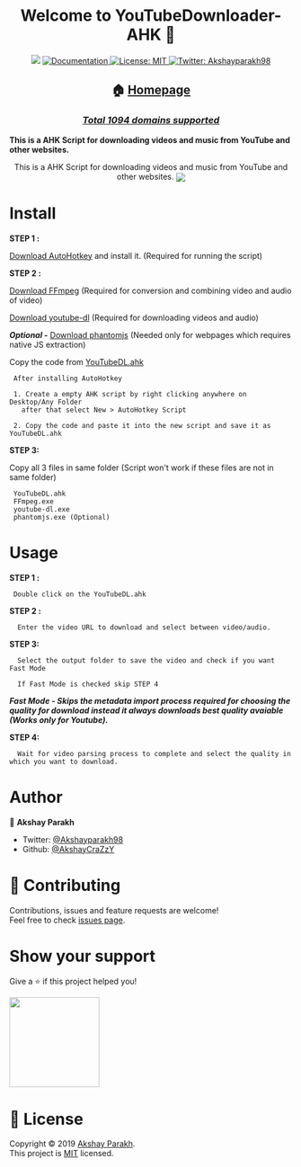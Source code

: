 <h1 align="center">Welcome to YouTubeDownloader-AHK 👋</h1>
<p align="center">
  <img src="https://img.shields.io/badge/version-v0.5.0-blue.svg?cacheSeconds=2592000" />
  <a href="https://github.com/AkshayCraZzY/YouTubeDownloader-AHK/blob/master/README.md">
    <img alt="Documentation" src="https://img.shields.io/badge/documentation-yes-brightgreen.svg" target="_blank" />
  </a>
  <a href="https://github.com/AkshayCraZzY/YouTubeDownloader-AHK/blob/master/LICENSE.md">
    <img alt="License: MIT" src="https://img.shields.io/badge/License-MIT-yellow.svg" target="_blank" />
  </a>
  <a href="https://twitter.com/Akshayparakh98">
    <img alt="Twitter: Akshayparakh98" src="https://img.shields.io/twitter/follow/Akshayparakh98.svg?style=social" target="_blank" />
  </a>
</p>
<b align="center">
  
## 🏠 [Homepage](https://akshaycrazzy.github.io/YouTubeDownloader-AHK/)

  ### [*Total 1094 domains supported*](https://github.com/AkshayCraZzY/YouTubeDownloader-AHK/blob/master/SupportedSites.md)
  
  This is a AHK Script for downloading videos and music from YouTube and other websites.
 </b> 
<p align="center">
     This is a AHK Script for downloading videos and music from YouTube and other websites.
       <img align="center" src="https://i.giphy.com/media/U6vtkihY0IoQ0ikEDm/source.gif"/>
       <a href="https://akshaycrazzy.github.io/YouTubeDownloader-AHK/">
       </a>
  
  </p>   
   
# Install

  **STEP 1 :**
 
  [Download AutoHotkey](https://www.autohotkey.com/download/ahk-install.exe) and install it. (Required for running the script)

  **STEP 2 :**
  
  [Download FFmpeg](https://drive.google.com/uc?export=download&id=1jubMVolwxrZYRkVTspM9yyELNke-Mo85) (Required for conversion and combining video and audio of video)
  
  [Download youtube-dl](https://yt-dl.org/latest/youtube-dl.exe) (Required for downloading videos and audio)

  ***Optional -*** [Download phantomjs](https://bitbucket.org/ariya/phantomjs/downloads/phantomjs-2.1.1-windows.zip) (Needed only for webpages which requires native JS extraction) 
  
  
  Copy the code from [YouTubeDL.ahk](https://raw.githubusercontent.com/AkshayCraZzY/YouTubeDownloader-AHK/master/YouTubeDL.ahk)

   ```
    After installing AutoHotkey
  
    1. Create a empty AHK script by right clicking anywhere on Desktop/Any Folder 
      after that select New > AutoHotkey Script
  
    2. Copy the code and paste it into the new script and save it as YouTubeDL.ahk
 ```
 
  **STEP 3:**

  Copy all 3 files in same folder (Script won't work if these files are not in same folder)
   ```
    YouTubeDL.ahk
    FFmpeg.exe
    youtube-dl.exe
    phantomjs.exe (Optional)
   ```

# Usage

**STEP 1 :**
 ```
  Double click on the YouTubeDL.ahk
  ```
 
**STEP 2 :**
```
  Enter the video URL to download and select between video/audio.
  ```
 
 **STEP 3:** 
```
  Select the output folder to save the video and check if you want Fast Mode 
  
  If Fast Mode is checked skip STEP 4 
  ```
  ***Fast Mode - Skips the metadata import process required for choosing the quality for download instead it always downloads best quality avaiable (Works only for Youtube).***
 
**STEP 4:** 
```
  Wait for video parsing process to complete and select the quality in which you want to download. 
  ```


# Author

👤 **Akshay Parakh**

* Twitter: [@Akshayparakh98](https://twitter.com/Akshayparakh98)
* Github: [@AkshayCraZzY](https://github.com/AkshayCraZzY)

# 🤝 Contributing

Contributions, issues and feature requests are welcome!<br />Feel free to check [issues page](https://twitter.com/Akshayparakh98).

# Show your support

Give a ⭐️ if this project helped you!

<a href="https://www.patreon.com/akshaycrazzy">
  <img src="https://c5.patreon.com/external/logo/become_a_patron_button@2x.png" width="160">
</a>

# 📝 License

Copyright © 2019 [Akshay Parakh](https://github.com/AkshayCraZzY).<br />
This project is [MIT](https://github.com/AkshayCraZzY/YouTubeDownloader-AHK/blob/master/LICENSE.md) licensed.
